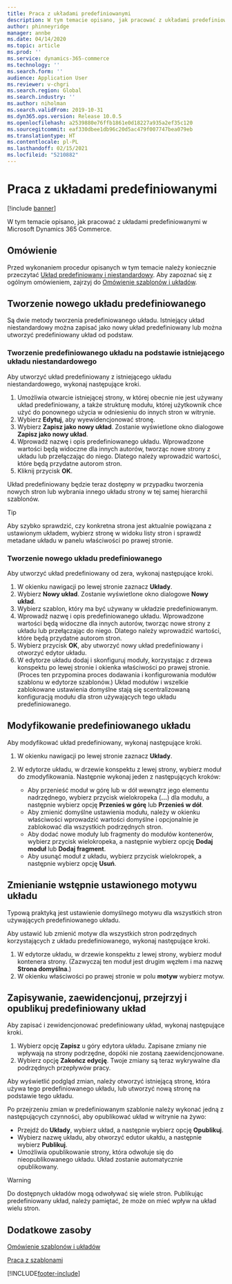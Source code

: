```yaml
---
title: Praca z układami predefiniowanymi
description: W tym temacie opisano, jak pracować z układami predefiniowanymi w Microsoft Dynamics 365 Commerce.
author: phinneyridge
manager: annbe
ms.date: 04/14/2020
ms.topic: article
ms.prod: ''
ms.service: dynamics-365-commerce
ms.technology: ''
ms.search.form: ''
audience: Application User
ms.reviewer: v-chgri
ms.search.region: Global
ms.search.industry: ''
ms.author: niholman
ms.search.validFrom: 2019-10-31
ms.dyn365.ops.version: Release 10.0.5
ms.openlocfilehash: a2539880e76ffb1861e0d18227a935a2ef35c120
ms.sourcegitcommit: eaf330dbee1db96c20d5ac479f007747bea079eb
ms.translationtype: HT
ms.contentlocale: pl-PL
ms.lasthandoff: 02/15/2021
ms.locfileid: "5210882"
---
```

# <a name="work-with-preset-layouts"></a>Praca z układami predefiniowanymi


[!include [banner](includes/banner.md)]

W tym temacie opisano, jak pracować z układami predefiniowanymi w Microsoft Dynamics 365 Commerce.

## <a name="overview"></a>Omówienie

Przed wykonaniem procedur opisanych w tym temacie należy koniecznie przeczytać [Układ predefiniowany i niestandardowy](templates-layouts-overview.md#preset-and-custom-layouts). Aby zapoznać się z ogólnym omówieniem, zajrzyj do [Omówienie szablonów i układów](templates-layouts-overview.md).

## <a name="create-a-new-preset-layout"></a>Tworzenie nowego układu predefiniowanego

Są dwie metody tworzenia predefiniowanego układu. Istniejący układ niestandardowy można zapisać jako nowy układ predefiniowany lub można utworzyć predefiniowany układ od podstaw.

### <a name="create-a-preset-layout-from-an-existing-custom-layout"></a>Tworzenie predefiniowanego układu na podstawie istniejącego układu niestandardowego

Aby utworzyć układ predefiniowany z istniejącego układu niestandardowego, wykonaj następujące kroki.

1. Umożliwia otwarcie istniejącej strony, w której obecnie nie jest używany układ predefiniowany, a także strukturę modułu, której użytkownik chce użyć do ponownego użycia w odniesieniu do innych stron w witrynie.
1. Wybierz **Edytuj**, aby wyewidencjonować stronę.
1. Wybierz **Zapisz jako nowy układ**. Zostanie wyświetlone okno dialogowe **Zapisz jako nowy układ**.
1. Wprowadź nazwę i opis predefiniowanego układu. Wprowadzone wartości będą widoczne dla innych autorów, tworząc nowe strony z układu lub przełączając do niego. Dlatego należy wprowadzić wartości, które będą przydatne autorom stron.
1. Kliknij przycisk **OK**.

Układ predefiniowany będzie teraz dostępny w przypadku tworzenia nowych stron lub wybrania innego układu strony w tej samej hierarchii szablonów.

> [!TIP]
> Aby szybko sprawdzić, czy konkretna strona jest aktualnie powiązana z ustawionym układem, wybierz stronę w widoku listy stron i sprawdź metadane układu w panelu właściwości po prawej stronie.

### <a name="create-a-new-preset-layout"></a>Tworzenie nowego układu predefiniowanego

Aby utworzyć układ predefiniowany od zera, wykonaj następujące kroki.

1. W okienku nawigacji po lewej stronie zaznacz **Układy**.
1. Wybierz **Nowy układ**. Zostanie wyświetlone okno dialogowe **Nowy układ**.
1. Wybierz szablon, który ma być używany w układzie predefiniowanym.
1. Wprowadź nazwę i opis predefiniowanego układu. Wprowadzone wartości będą widoczne dla innych autorów, tworząc nowe strony z układu lub przełączając do niego. Dlatego należy wprowadzić wartości, które będą przydatne autorom stron.
1. Wybierz przycisk **OK**, aby utworzyć nowy układ predefiniowany i otworzyć edytor układu.
1. W edytorze układu dodaj i skonfiguruj moduły, korzystając z drzewa konspektu po lewej stronie i okienka właściwości po prawej stronie. (Proces ten przypomina proces dodawania i konfigurowania modułów szablonu w edytorze szablonów.) Układ modułów i wszelkie zablokowane ustawienia domyślne stają się scentralizowaną konfiguracją modułu dla stron używających tego układu predefiniowanego.

## <a name="modify-a-preset-layout"></a>Modyfikowanie predefiniowanego układu

Aby modyfikować układ predefiniowany, wykonaj następujące kroki.

1. W okienku nawigacji po lewej stronie zaznacz **Układy**.
1. W edytorze układu, w drzewie konspektu z lewej strony, wybierz moduł do zmodyfikowania. Następnie wykonaj jeden z następujących kroków:

    - Aby przenieść moduł w górę lub w dół wewnątrz jego elementu nadrzędnego, wybierz przycisk wielokropeka (**...**) dla modułu, a następnie wybierz opcję **Przenieś w górę** lub **Przenieś w dół**.
    - Aby zmienić domyślne ustawienia modułu, należy w okienku właściwości wprowadzić wartości domyślne i opcjonalnie je zablokować dla wszystkich podrzędnych stron.
    - Aby dodać nowe moduły lub fragmenty do modułów kontenerów, wybierz przycisk wielokropeka, a następnie wybierz opcję **Dodaj moduł** lub **Dodaj fragment**.
    - Aby usunąć moduł z układu, wybierz przycisk wielokropek, a następnie wybierz opcję **Usuń**.

## <a name="change-a-preset-layout-theme"></a>Zmienianie wstępnie ustawionego motywu układu

Typową praktyką jest ustawienie domyślnego motywu dla wszystkich stron używających predefiniowanego układu.

Aby ustawić lub zmienić motyw dla wszystkich stron podrzędnych korzystających z układu predefiniowanego, wykonaj następujące kroki.

1. W edytorze układu, w drzewie konspektu z lewej strony, wybierz moduł kontenera strony. (Zazwyczaj ten moduł jest drugim węzłem i ma nazwę **Strona domyślna**.)
1. W okienku właściwości po prawej stronie w polu **motyw** wybierz motyw.

## <a name="save-check-in-preview-and-publish-a-preset-layout"></a>Zapisywanie, zaewidencjonuj, przejrzyj i opublikuj predefiniowany układ

Aby zapisać i zewidencjonować predefiniowany układ, wykonaj następujące kroki.

1. Wybierz opcję **Zapisz** u góry edytora układu. Zapisane zmiany nie wpływają na strony podrzędne, dopóki nie zostaną zaewidencjonowane.
1. Wybierz opcję **Zakończ edycję**. Twoje zmiany są teraz wykrywalne dla podrzędnych przepływów pracy.

Aby wyświetlić podgląd zmian, należy otworzyć istniejącą stronę, która używa tego predefiniowanego układu, lub utworzyć nową stronę na podstawie tego układu.

Po przejrzeniu zmian w predefiniowanym szablonie należy wykonać jedną z następujących czynności, aby opublikować układ w witrynie na żywo:

* Przejdź do **Układy**, wybierz układ, a następnie wybierz opcję **Opublikuj**.
* Wybierz nazwę układu, aby otworzyć edutor ukałdu, a następnie wybierz **Publikuj**.
* Umożliwia opublikowanie strony, która odwołuje się do nieopublikowanego układu. Układ zostanie automatycznie opublikowany.

> [!WARNING]
> Do dostępnych układów mogą odwoływać się wiele stron. Publikując predefiniowany układ, należy pamiętać, że może on mieć wpływ na układ wielu stron.

## <a name="additional-resources"></a>Dodatkowe zasoby

[Omówienie szablonów i układów](templates-layouts-overview.md)

[Praca z szablonami](work-with-templates.md)


[!INCLUDE[footer-include](../includes/footer-banner.md)]